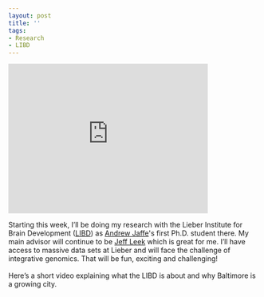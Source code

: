 ```yaml
---
layout: post
title: ''
tags:
- Research
- LIBD
---
```

<iframe src="http://player.vimeo.com/video/47201742" width="400" height="300" frameborder="0"></iframe><br/><p>Starting this week, I&#8217;ll be doing my research with the Lieber Institute for Brain Development (<a href="http://www.libd.org/">LIBD</a>) as <a href="http://www.libd.org/contact/staff-directory?query=jaffe">Andrew Jaffe</a>'s first Ph.D. student there. My main advisor will continue to be <a href="http://www.biostat.jhsph.edu/~jleek/">Jeff Leek</a> which is great for me. I&#8217;ll have access to massive data sets at Lieber and will face the challenge of integrative genomics. That will be fun, exciting and challenging!<br/><br/>Here&#8217;s a short video explaining what the LIBD is about and why Baltimore is a growing city.</p>
